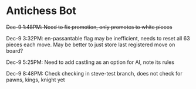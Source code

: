 # Antichess Bot
 
~~Dec-9 1:48PM: Need to fix promotion, only promotes to white pieces~~

Dec-9 3:32PM: en-passantable flag may be inefficient, needs to reset all 63 pieces each move. 
 May be better to just store last registered move on board?

Dec-9 5:25PM: Need to add castling as an option for AI, note its rules

Dec-9 8:48PM: Check checking in steve-test branch, does not check for pawns, kings, knight yet
